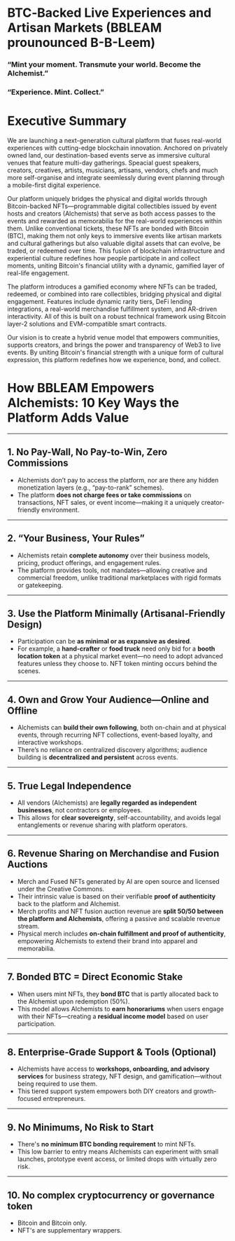 # BTC‑Backed Live Experiences and Artisan Markets (BBLEAM prounounced B-B-Leem)

### “Mint your moment. Transmute your world. Become the Alchemist.”

### “Experience. Mint. Collect.”

# Executive Summary

We are launching a next-generation cultural platform that fuses real-world experiences with cutting-edge blockchain innovation. Anchored on privately owned land, our destination-based events serve as immersive cultural venues that feature multi-day gatherings. Speacial guest speakers, creators, creatives, artists, musicians, artisans, vendors, chefs and much more self-organise and integrate seemlessly during event planning through a mobile-first digital experience.

Our platform uniquely bridges the physical and digital worlds through Bitcoin-backed NFTs—programmable digital collectibles issued by event hosts and creators (Alchemists) that serve as both access passes to the events and rewarded as memorabilia for the real-world experiences within them. Unlike conventional tickets, these NFTs are bonded with Bitcoin (BTC), making them not only keys to immersive events like artisan markets and cultural gatherings but also valuable digital assets that can evolve, be traded, or redeemed over time. This fusion of blockchain infrastructure and experiential culture redefines how people participate in and collect moments, uniting Bitcoin's financial utility with a dynamic, gamified layer of real-life engagement.

The platform introduces a gamified economy where NFTs can be traded, redeemed, or combined into rare collectibles, bridging physical and digital engagement. Features include dynamic rarity tiers, DeFi lending integrations, a real-world merchandise fulfillment system, and AR-driven interactivity. All of this is built on a robust technical framework using Bitcoin layer-2 solutions and EVM-compatible smart contracts.

Our vision is to create a hybrid venue model that empowers communities, supports creators, and brings the power and transparency of Web3 to live events. By uniting Bitcoin's financial strength with a unique form of cultural expression, this platform redefines how we experience, bond, and collect.

# How BBLEAM Empowers Alchemists: 10 Key Ways the Platform Adds Value

---

## 1. **No Pay-Wall, No Pay-to-Win, Zero Commissions**

- Alchemists don’t pay to access the platform, nor are there any hidden monetization layers (e.g., “pay-to-rank” schemes).
- The platform **does not charge fees or take commissions** on transactions, NFT sales, or event income—making it a uniquely creator-friendly environment.

---

## 2. **“Your Business, Your Rules”**

- Alchemists retain **complete autonomy** over their business models, pricing, product offerings, and engagement rules.
- The platform provides tools, not mandates—allowing creative and commercial freedom, unlike traditional marketplaces with rigid formats or gatekeeping.

---

## 3. **Use the Platform Minimally (Artisanal-Friendly Design)**

- Participation can be **as minimal or as expansive as desired**.
- For example, a **hand-crafter** or **food truck** need only bid for a **booth location token** at a physical market event—no need to adopt advanced features unless they choose to. NFT token minting occurs behind the scenes.

---

## 4. **Own and Grow Your Audience—Online and Offline**

- Alchemists can **build their own following**, both on-chain and at physical events, through recurring NFT collections, event-based loyalty, and interactive workshops.
- There’s no reliance on centralized discovery algorithms; audience building is **decentralized and persistent** across events.

---

## 5. **True Legal Independence**

- All vendors (Alchemists) are **legally regarded as independent businesses**, not contractors or employees.
- This allows for **clear sovereignty**, self-accountability, and avoids legal entanglements or revenue sharing with platform operators.

---

## 6. **Revenue Sharing on Merchandise and Fusion Auctions**

- Merch and Fused NFTs generated by AI are open source and licensed under the Creative Commons.
- Their intrinsic value is based on their verifiable **proof of authenticity** back to the platform and Alchemist.
- Merch profits and NFT fusion auction revenue are **split 50/50 between the platform and Alchemists**, offering a passive and scalable revenue stream.
- Physical merch includes **on-chain fulfillment and proof of authenticity**, empowering Alchemists to extend their brand into apparel and memorabilia.

---

## 7. **Bonded BTC = Direct Economic Stake**

- When users mint NFTs, they **bond BTC** that is partly allocated back to the Alchemist upon redemption (50%).
- This model allows Alchemists to **earn honorariums** when users engage with their NFTs—creating a **residual income model** based on user participation.

---

## 8. **Enterprise-Grade Support & Tools (Optional)**

- Alchemists have access to **workshops, onboarding, and advisory services** for business strategy, NFT design, and gamification—without being required to use them.
- This tiered support system empowers both DIY creators and growth-focused entrepreneurs.

---

## 9. **No Minimums, No Risk to Start**

- There's **no minimum BTC bonding requirement** to mint NFTs.
- This low barrier to entry means Alchemists can experiment with small launches, prototype event access, or limited drops with virtually zero risk.

---

## 10. **No complex cryptocurrency or governance token**

- Bitcoin and Bitcoin only.
- NFT's are supplementary wrappers.
